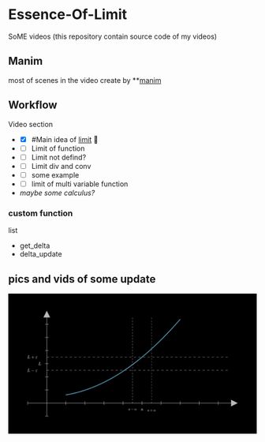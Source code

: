 # Essence-Of-Limit

SoME videos (this repository contain source code of my videos)

## Manim

most of scenes in the video create by **[manim](https://github.com/3b1b/manim)

## Workflow
Video section
- - [x] #Main idea of [limit](https://tutorial.math.lamar.edu/classes/calcI/defnoflimit.aspx) :tada:
- - [ ] Limit of function
- - [ ] Limit not defind?
- - [ ] Limit div and conv
- - [ ] some example
- - [ ] limit of multi variable function
- *maybe some calculus?*
### custom function
list
- get_delta
- delta_update

## pics and vids of some update
![intro](https://github.com/thanniti/Essence-Of-Limit/blob/main/media/eof%20media%20pic%201.jpg)
